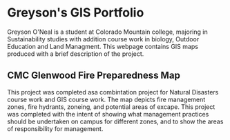 # Greyson's GIS Portfolio
Greyson O'Neal is a student at Colorado Mountain college, majoring in Sustainability studies with addition course work in biology, Outdoor Education and Land Managment. This webpage contains GIS maps produced with a brief description of the project. 
## CMC Glenwood Fire Preparedness Map
This project was completed asa combintation project for Natural Disasters course work and GIS course work. The map depicts fire management zones, fire hydrants, zoneing, and potential areas of excape. This project was completed with the intent of showing what management practices should be undertaken on campus for different zones, and to show the areas of responsibility for management. 
